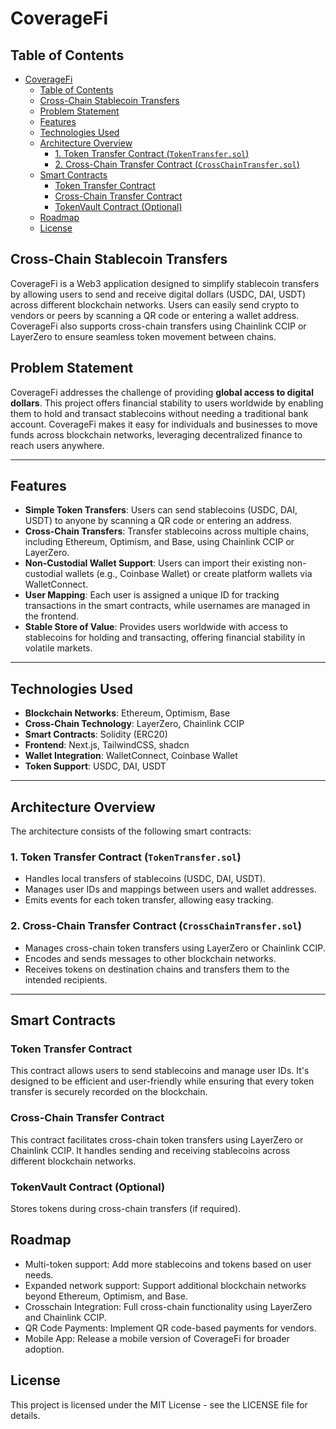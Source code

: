 # CoverageFi 

## Table of Contents
- [CoverageFi](#coveragefi)
  - [Table of Contents](#table-of-contents)
  - [Cross-Chain Stablecoin Transfers](#cross-chain-stablecoin-transfers)
  - [Problem Statement](#problem-statement)
  - [Features](#features)
  - [Technologies Used](#technologies-used)
  - [Architecture Overview](#architecture-overview)
    - [1. Token Transfer Contract (`TokenTransfer.sol`)](#1-token-transfer-contract-tokentransfersol)
    - [2. Cross-Chain Transfer Contract (`CrossChainTransfer.sol`)](#2-cross-chain-transfer-contract-crosschaintransfersol)
  - [Smart Contracts](#smart-contracts)
    - [Token Transfer Contract](#token-transfer-contract)
    - [Cross-Chain Transfer Contract](#cross-chain-transfer-contract)
    - [TokenVault Contract (Optional)](#tokenvault-contract-optional)
  - [Roadmap](#roadmap)
  - [License](#license)

## Cross-Chain Stablecoin Transfers
CoverageFi is a Web3 application designed to simplify stablecoin transfers by allowing users to send and receive digital dollars (USDC, DAI, USDT) across different blockchain networks. Users can easily send crypto to vendors or peers by scanning a QR code or entering a wallet address. CoverageFi also supports cross-chain transfers using Chainlink CCIP or LayerZero to ensure seamless token movement between chains.

## Problem Statement
CoverageFi addresses the challenge of providing **global access to digital dollars**. This project offers financial stability to users worldwide by enabling them to hold and transact stablecoins without needing a traditional bank account. CoverageFi makes it easy for individuals and businesses to move funds across blockchain networks, leveraging decentralized finance to reach users anywhere.

---

## Features

- **Simple Token Transfers**: Users can send stablecoins (USDC, DAI, USDT) to anyone by scanning a QR code or entering an address.
- **Cross-Chain Transfers**: Transfer stablecoins across multiple chains, including Ethereum, Optimism, and Base, using Chainlink CCIP or LayerZero.
- **Non-Custodial Wallet Support**: Users can import their existing non-custodial wallets (e.g., Coinbase Wallet) or create platform wallets via WalletConnect.
- **User Mapping**: Each user is assigned a unique ID for tracking transactions in the smart contracts, while usernames are managed in the frontend.
- **Stable Store of Value**: Provides users worldwide with access to stablecoins for holding and transacting, offering financial stability in volatile markets.

---

## Technologies Used

- **Blockchain Networks**: Ethereum, Optimism, Base
- **Cross-Chain Technology**: LayerZero, Chainlink CCIP
- **Smart Contracts**: Solidity (ERC20)
- **Frontend**: Next.js, TailwindCSS, shadcn
- **Wallet Integration**: WalletConnect, Coinbase Wallet
- **Token Support**: USDC, DAI, USDT

---

## Architecture Overview

The architecture consists of the following smart contracts:

### 1. Token Transfer Contract (`TokenTransfer.sol`)

- Handles local transfers of stablecoins (USDC, DAI, USDT).
- Manages user IDs and mappings between users and wallet addresses.
- Emits events for each token transfer, allowing easy tracking.

### 2. Cross-Chain Transfer Contract (`CrossChainTransfer.sol`)

- Manages cross-chain token transfers using LayerZero or Chainlink CCIP.
- Encodes and sends messages to other blockchain networks.
- Receives tokens on destination chains and transfers them to the intended recipients.

---

## Smart Contracts

### Token Transfer Contract
This contract allows users to send stablecoins and manage user IDs. It's designed to be efficient and user-friendly while ensuring that every token transfer is securely recorded on the blockchain.

### Cross-Chain Transfer Contract
This contract facilitates cross-chain token transfers using LayerZero or Chainlink CCIP. It handles sending and receiving stablecoins across different blockchain networks.

### TokenVault Contract (Optional)
 Stores tokens during cross-chain transfers (if required).

## Roadmap

 - Multi-token support: Add more stablecoins and tokens based on user needs.
 - Expanded network support: Support additional blockchain networks beyond Ethereum, Optimism, and Base.
 - Crosschain Integration: Full cross-chain functionality using LayerZero and Chainlink CCIP.
 - QR Code Payments: Implement QR code-based payments for vendors.
 - Mobile App: Release a mobile version of CoverageFi for broader adoption.

## License
This project is licensed under the MIT License - see the LICENSE file for details.